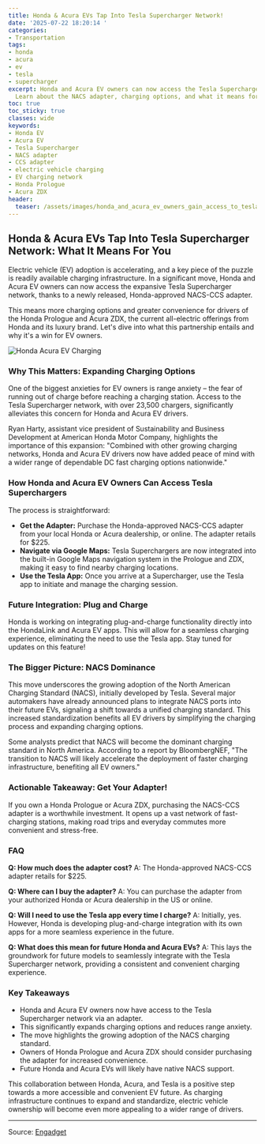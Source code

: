 ```yaml
---
title: Honda & Acura EVs Tap Into Tesla Supercharger Network!
date: '2025-07-22 18:20:14 '
categories:
- Transportation
tags:
- honda
- acura
- ev
- tesla
- supercharger
excerpt: Honda and Acura EV owners can now access the Tesla Supercharger network!
  Learn about the NACS adapter, charging options, and what it means for the future.
toc: true
toc_sticky: true
classes: wide
keywords:
- Honda EV
- Acura EV
- Tesla Supercharger
- NACS adapter
- CCS adapter
- electric vehicle charging
- EV charging network
- Honda Prologue
- Acura ZDX
header:
  teaser: /assets/images/honda_and_acura_ev_owners_gain_access_to_tesla_sup_20250722182014.jpg
---
```


## Honda & Acura EVs Tap Into Tesla Supercharger Network: What It Means For You

Electric vehicle (EV) adoption is accelerating, and a key piece of the puzzle is readily available charging infrastructure. In a significant move, Honda and Acura EV owners can now access the expansive Tesla Supercharger network, thanks to a newly released, Honda-approved NACS-CCS adapter.

This means more charging options and greater convenience for drivers of the Honda Prologue and Acura ZDX, the current all-electric offerings from Honda and its luxury brand. Let's dive into what this partnership entails and why it's a win for EV owners.

![Honda Acura EV Charging](https://o.aolcdn.com/images/dims?image_uri=https%3A%2F%2Fs.yimg.com%2Fos%2Fcreatr-uploaded-images%2F2023-12%2F9623b6c0-9dd2-11ee-af67-2d37685e6842&resize=1400%2C807&client=19f2b5e49a271b2bde77&signature=3a393e59b4769b6945f481f8607e346f5fd6aa2f)

### Why This Matters: Expanding Charging Options

One of the biggest anxieties for EV owners is range anxiety – the fear of running out of charge before reaching a charging station. Access to the Tesla Supercharger network, with over 23,500 chargers, significantly alleviates this concern for Honda and Acura EV drivers.

Ryan Harty, assistant vice president of Sustainability and Business Development at American Honda Motor Company, highlights the importance of this expansion: "Combined with other growing charging networks, Honda and Acura EV drivers now have added peace of mind with a wider range of dependable DC fast charging options nationwide."

### How Honda and Acura EV Owners Can Access Tesla Superchargers

The process is straightforward:

*   **Get the Adapter:** Purchase the Honda-approved NACS-CCS adapter from your local Honda or Acura dealership, or online. The adapter retails for $225.
*   **Navigate via Google Maps:** Tesla Superchargers are now integrated into the built-in Google Maps navigation system in the Prologue and ZDX, making it easy to find nearby charging locations.
*   **Use the Tesla App:** Once you arrive at a Supercharger, use the Tesla app to initiate and manage the charging session.

### Future Integration: Plug and Charge

Honda is working on integrating plug-and-charge functionality directly into the HondaLink and Acura EV apps. This will allow for a seamless charging experience, eliminating the need to use the Tesla app. Stay tuned for updates on this feature!

### The Bigger Picture: NACS Dominance

This move underscores the growing adoption of the North American Charging Standard (NACS), initially developed by Tesla. Several major automakers have already announced plans to integrate NACS ports into their future EVs, signaling a shift towards a unified charging standard. This increased standardization benefits all EV drivers by simplifying the charging process and expanding charging options.

Some analysts predict that NACS will become the dominant charging standard in North America. According to a report by BloombergNEF, "The transition to NACS will likely accelerate the deployment of faster charging infrastructure, benefiting all EV owners."

### Actionable Takeaway: Get Your Adapter!

If you own a Honda Prologue or Acura ZDX, purchasing the NACS-CCS adapter is a worthwhile investment. It opens up a vast network of fast-charging stations, making road trips and everyday commutes more convenient and stress-free.

### FAQ

**Q: How much does the adapter cost?**
A: The Honda-approved NACS-CCS adapter retails for $225.

**Q: Where can I buy the adapter?**
A: You can purchase the adapter from your authorized Honda or Acura dealership in the US or online.

**Q: Will I need to use the Tesla app every time I charge?**
A: Initially, yes. However, Honda is developing plug-and-charge integration with its own apps for a more seamless experience in the future.

**Q: What does this mean for future Honda and Acura EVs?**
A: This lays the groundwork for future models to seamlessly integrate with the Tesla Supercharger network, providing a consistent and convenient charging experience.

### Key Takeaways

*   Honda and Acura EV owners now have access to the Tesla Supercharger network via an adapter.
*   This significantly expands charging options and reduces range anxiety.
*   The move highlights the growing adoption of the NACS charging standard.
*   Owners of Honda Prologue and Acura ZDX should consider purchasing the adapter for increased convenience.
*   Future Honda and Acura EVs will likely have native NACS support.

This collaboration between Honda, Acura, and Tesla is a positive step towards a more accessible and convenient EV future. As charging infrastructure continues to expand and standardize, electric vehicle ownership will become even more appealing to a wider range of drivers.

---

Source: [Engadget](https://www.engadget.com/transportation/evs/honda-and-acura-ev-owners-gain-access-to-tesla-supercharger-network-180654467.html?src=rss)